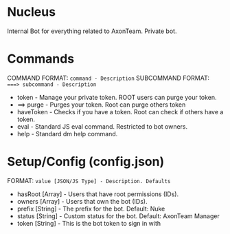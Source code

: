 # Nucleus
Internal Bot for everything related to AxonTeam. Private bot.

# Commands

COMMAND FORMAT: `command - Description`
SUBCOMMAND FORMAT: ` ===> subcommand - Description`

- token - Manage your private token. ROOT users can purge your token.
-  ==> purge - Purges your token. Root can purge others token
- haveToken - Checks if you have a token. Root can check if others have a token.
- eval - Standard JS eval command. Restricted to bot owners.
- help - Standard dm help command.

# Setup/Config (config.json)

FORMAT: `value [JSON/JS Type] - Description. Defaults`

- hasRoot [Array] - Users that have root permissions (IDs).
- owners [Array] - Users that own the bot (IDs).
- prefix [String] - The prefix for the bot. Default: Nuke
- status [String] - Custom status for the bot. Default: AxonTeam Manager
- token [String] - This is the bot token to sign in with
